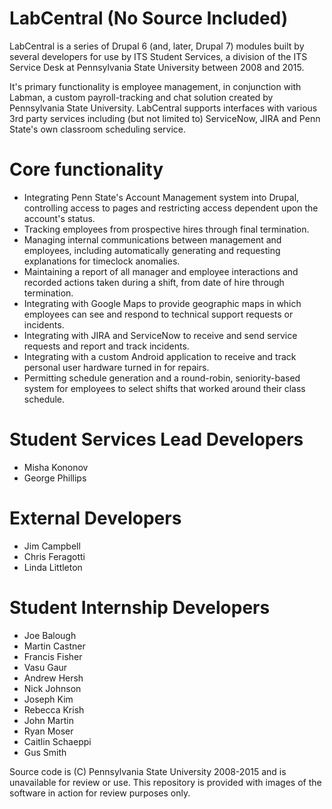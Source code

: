 # LabCentral (No Source Included)
LabCentral is a series of Drupal 6 (and, later, Drupal 7) modules built by several developers for use by ITS Student Services, a division of the ITS Service Desk at Pennsylvania State University between 2008 and 2015.

It's primary functionality is employee management, in conjunction with Labman, a custom payroll-tracking and chat solution created by Pennsylvania State University. LabCentral supports interfaces with various 3rd party services including (but not limited to) ServiceNow, JIRA and Penn State's own classroom scheduling service.

# Core functionality
- Integrating Penn State's Account Management system into Drupal, controlling access to pages and restricting access dependent upon the account's status.
- Tracking employees from prospective hires through final termination.
- Managing internal communications between management and employees, including automatically generating and requesting explanations for timeclock anomalies.
- Maintaining a report of all manager and employee interactions and recorded actions taken during a shift, from date of hire through termination.
- Integrating with Google Maps to provide geographic maps in which employees can see and respond to technical support requests or incidents.
- Integrating with JIRA and ServiceNow to receive and send service requests and report and track incidents.
- Integrating with a custom Android application to receive and track personal user hardware turned in for repairs.
- Permitting schedule generation and a round-robin, seniority-based system for employees to select shifts that worked around their class schedule.

# Student Services Lead Developers
* Misha Kononov
* George Phillips

# External Developers
* Jim Campbell
* Chris Feragotti
* Linda Littleton

# Student Internship Developers
* Joe Balough
* Martin Castner
* Francis Fisher
* Vasu Gaur
* Andrew Hersh
* Nick Johnson
* Joseph Kim
* Rebecca Krish
* John Martin
* Ryan Moser
* Caitlin Schaeppi
* Gus Smith

Source code is (C) Pennsylvania State University 2008-2015 and is unavailable for review or use. This repository is provided with images of the software in action for review purposes only.
